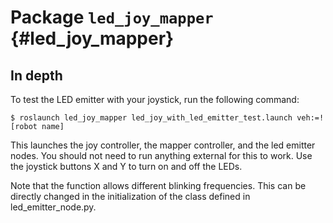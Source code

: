# Package `led_joy_mapper` {#led_joy_mapper}

<move-here src='#led_joy_mapper-autogenerated'/>

## In depth

To test the LED emitter with your joystick, run the following command:

    $ roslaunch led_joy_mapper led_joy_with_led_emitter_test.launch veh:=![robot name]

This launches the joy controller, the mapper controller, and the led emitter nodes. You should not need to run anything external for this to work. Use the joystick buttons X and Y to turn on and off the LEDs.

Note that the function allows different blinking frequencies. This can be directly changed in the initialization of the class defined in led_emitter_node.py.

